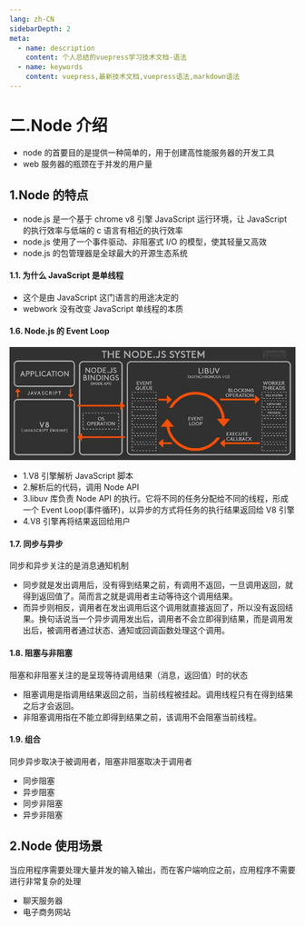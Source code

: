 ```yaml
---
lang: zh-CN
sidebarDepth: 2
meta:
  - name: description
    content: 个人总结的vuepress学习技术文档-语法
  - name: keywords
    content: vuepress,最新技术文档,vuepress语法,markdown语法
---
```


# 二.Node 介绍

- node 的首要目的是提供一种简单的，用于创建高性能服务器的开发工具
- web 服务器的瓶颈在于并发的用户量

## 1.Node 的特点

- node.js 是一个基于 chrome v8 引擎 JavaScript 运行环境，让 JavaScript 的执行效率与低端的 c 语言有相近的执行效率
- node.js 使用了一个事件驱动、非阻塞式 I/O 的模型，使其轻量又高效
- node.js 的包管理器是全球最大的开源生态系统

#### 1.1. 为什么 JavaScript 是单线程

- 这个是由 JavaScript 这门语言的用途决定的
- webwork 没有改变 JavaScript 单线程的本质

#### 1.6. Node.js 的 Event Loop

![](./nodesystem.png)

- 1.V8 引擎解析 JavaScript 脚本
- 2.解析后的代码，调用 Node API
- 3.libuv 库负责 Node API 的执行。它将不同的任务分配给不同的线程，形成一个 Event Loop(事件循环)，以异步的方式将任务的执行结果返回给 V8 引擎
- 4.V8 引擎再将结果返回给用户

#### 1.7. 同步与异步

同步和异步关注的是消息通知机制

- 同步就是发出调用后，没有得到结果之前，有调用不返回，一旦调用返回，就得到返回值了。简而言之就是调用者主动等待这个调用结果。
- 而异步则相反，调用者在发出调用后这个调用就直接返回了，所以没有返回结果。换句话说当一个异步调用发出后，调用者不会立即得到结果，而是调用发出后，被调用者通过状态、通知或回调函数处理这个调用。

#### 1.8. 阻塞与非阻塞

阻塞和非阻塞关注的是呈现等待调用结果（消息，返回值）时的状态

- 阻塞调用是指调用结果返回之前，当前线程被挂起。调用线程只有在得到结果之后才会返回。
- 非阻塞调用指在不能立即得到结果之前，该调用不会阻塞当前线程。

#### 1.9. 组合

同步异步取决于被调用者，阻塞非阻塞取决于调用者

- 同步阻塞
- 异步阻塞
- 同步非阻塞
- 异步非阻塞

## 2.Node 使用场景

当应用程序需要处理大量并发的输入输出，而在客户端响应之前，应用程序不需要进行非常复杂的处理

- 聊天服务器
- 电子商务网站

